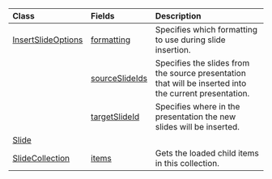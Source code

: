 | Class | Fields | Description |
|:---|:---|:---|
|[InsertSlideOptions](/javascript/api/powerpoint/powerpoint.insertslideoptions)|[formatting](/javascript/api/powerpoint/powerpoint.insertslideoptions#powerpoint-powerpoint-insertslideoptions-formatting-member)|Specifies which formatting to use during slide insertion.|
||[sourceSlideIds](/javascript/api/powerpoint/powerpoint.insertslideoptions#powerpoint-powerpoint-insertslideoptions-sourceslideids-member)|Specifies the slides from the source presentation that will be inserted into the current presentation.|
||[targetSlideId](/javascript/api/powerpoint/powerpoint.insertslideoptions#powerpoint-powerpoint-insertslideoptions-targetslideid-member)|Specifies where in the presentation the new slides will be inserted.|
|[Slide](/javascript/api/powerpoint/powerpoint.slide)|||
|[SlideCollection](/javascript/api/powerpoint/powerpoint.slidecollection)|[items](/javascript/api/powerpoint/powerpoint.slidecollection#powerpoint-powerpoint-slidecollection-items-member)|Gets the loaded child items in this collection.|
